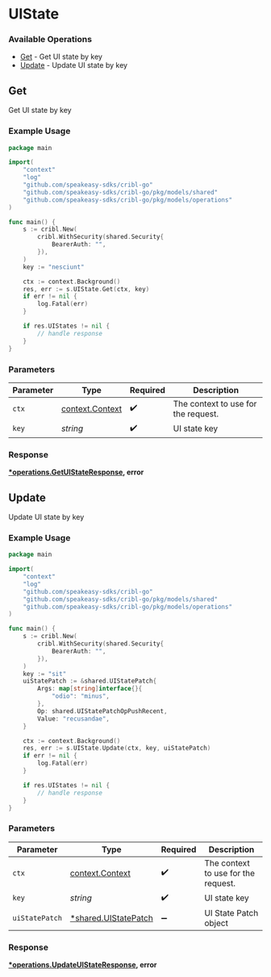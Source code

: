 # UIState

### Available Operations

* [Get](#get) - Get UI state by key
* [Update](#update) - Update UI state by key

## Get

Get UI state by key

### Example Usage

```go
package main

import(
	"context"
	"log"
	"github.com/speakeasy-sdks/cribl-go"
	"github.com/speakeasy-sdks/cribl-go/pkg/models/shared"
	"github.com/speakeasy-sdks/cribl-go/pkg/models/operations"
)

func main() {
    s := cribl.New(
        cribl.WithSecurity(shared.Security{
            BearerAuth: "",
        }),
    )
    key := "nesciunt"

    ctx := context.Background()
    res, err := s.UIState.Get(ctx, key)
    if err != nil {
        log.Fatal(err)
    }

    if res.UIStates != nil {
        // handle response
    }
}
```

### Parameters

| Parameter                                             | Type                                                  | Required                                              | Description                                           |
| ----------------------------------------------------- | ----------------------------------------------------- | ----------------------------------------------------- | ----------------------------------------------------- |
| `ctx`                                                 | [context.Context](https://pkg.go.dev/context#Context) | :heavy_check_mark:                                    | The context to use for the request.                   |
| `key`                                                 | *string*                                              | :heavy_check_mark:                                    | UI state key                                          |


### Response

**[*operations.GetUIStateResponse](../../models/operations/getuistateresponse.md), error**


## Update

Update UI state by key

### Example Usage

```go
package main

import(
	"context"
	"log"
	"github.com/speakeasy-sdks/cribl-go"
	"github.com/speakeasy-sdks/cribl-go/pkg/models/shared"
	"github.com/speakeasy-sdks/cribl-go/pkg/models/operations"
)

func main() {
    s := cribl.New(
        cribl.WithSecurity(shared.Security{
            BearerAuth: "",
        }),
    )
    key := "sit"
    uiStatePatch := &shared.UIStatePatch{
        Args: map[string]interface{}{
            "odio": "minus",
        },
        Op: shared.UIStatePatchOpPushRecent,
        Value: "recusandae",
    }

    ctx := context.Background()
    res, err := s.UIState.Update(ctx, key, uiStatePatch)
    if err != nil {
        log.Fatal(err)
    }

    if res.UIStates != nil {
        // handle response
    }
}
```

### Parameters

| Parameter                                                   | Type                                                        | Required                                                    | Description                                                 |
| ----------------------------------------------------------- | ----------------------------------------------------------- | ----------------------------------------------------------- | ----------------------------------------------------------- |
| `ctx`                                                       | [context.Context](https://pkg.go.dev/context#Context)       | :heavy_check_mark:                                          | The context to use for the request.                         |
| `key`                                                       | *string*                                                    | :heavy_check_mark:                                          | UI state key                                                |
| `uiStatePatch`                                              | [*shared.UIStatePatch](../../models/shared/uistatepatch.md) | :heavy_minus_sign:                                          | UI State Patch object                                       |


### Response

**[*operations.UpdateUIStateResponse](../../models/operations/updateuistateresponse.md), error**

